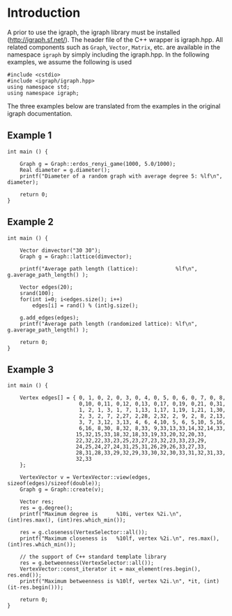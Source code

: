 

# Introduction #

A prior to use the igraph, the igraph library must be installed (http://igraph.sf.net/). The header file of the C++ wrapper is igraph.hpp. All related components such as `Graph`, `Vector`, `Matrix`, etc. are available in the namespace `igraph` by simply including the igraph.hpp. In the following examples, we assume the following is used

```
#include <cstdio>
#include <igraph/igraph.hpp>
using namespace std;
using namespace igraph;
```

The three examples below are translated from the examples in the original igraph documentation.

## Example 1 ##

```
int main () {

	Graph g = Graph::erdos_renyi_game(1000, 5.0/1000);
	Real diameter = g.diameter();
	printf("Diameter of a random graph with average degree 5: %lf\n", diameter);

	return 0;
}
```

## Example 2 ##
```
int main () {

	Vector dimvector("30 30");
	Graph g = Graph::lattice(dimvector);

	printf("Average path length (lattice):            %lf\n", g.average_path_length() );

	Vector edges(20);
	srand(100);
	for(int i=0; i<edges.size(); i++)
		edges[i] = rand() % (int)g.size();

	g.add_edges(edges);
	printf("Average path length (randomized lattice): %lf\n", g.average_path_length() );

	return 0;
}
```

## Example 3 ##
```
int main () {

	Vertex edges[] = { 0, 1, 0, 2, 0, 3, 0, 4, 0, 5, 0, 6, 0, 7, 0, 8,
					   0,10, 0,11, 0,12, 0,13, 0,17, 0,19, 0,21, 0,31,
					   1, 2, 1, 3, 1, 7, 1,13, 1,17, 1,19, 1,21, 1,30,
					   2, 3, 2, 7, 2,27, 2,28, 2,32, 2, 9, 2, 8, 2,13,
					   3, 7, 3,12, 3,13, 4, 6, 4,10, 5, 6, 5,10, 5,16,
					   6,16, 8,30, 8,32, 8,33, 9,33,13,33,14,32,14,33,
					  15,32,15,33,18,32,18,33,19,33,20,32,20,33,
					  22,32,22,33,23,25,23,27,23,32,23,33,23,29,
					  24,25,24,27,24,31,25,31,26,29,26,33,27,33,
					  28,31,28,33,29,32,29,33,30,32,30,33,31,32,31,33,
					  32,33
	};

	VertexVector v = VertexVector::view(edges, sizeof(edges)/sizeof(double));
	Graph g = Graph::create(v);

	Vector res;
	res = g.degree();
	printf("Maximum degree is      %10i, vertex %2i.\n", (int)res.max(), (int)res.which_min());

	res = g.closeness(VertexSelector::all());
	printf("Maximum closeness is   %10lf, vertex %2i.\n", res.max(), (int)res.which_min());

	// the support of C++ standard template library
	res = g.betweenness(VertexSelector::all());
	VertexVector::const_iterator it = max_element(res.begin(), res.end());
	printf("Maximum betweenness is %10lf, vertex %2i.\n", *it, (int)(it-res.begin()));

	return 0;
}
```